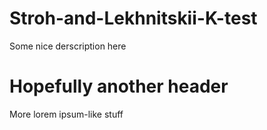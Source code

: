 # Stroh-and-Lekhnitskii-K-test

Some nice derscription here

# Hopefully another header

More lorem ipsum-like stuff

